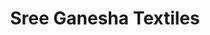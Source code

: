 ---
title: "Sree Ganesha Textiles"
url: /thiruvananthapuram/sree-ganesha-textiles/
shop: Kleidung
---